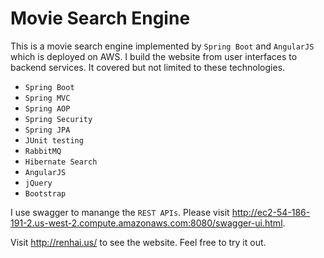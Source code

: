 # Movie Search Engine
This is a movie search engine implemented by ```Spring Boot``` and ```AngularJS``` which is deployed on AWS. 
I build the website from user interfaces to backend services.
It covered but not limited to these technologies.
* ```Spring Boot```
* ```Spring MVC```
* ```Spring AOP```
* ```Spring Security``` 
* ```Spring JPA```
* ```JUnit testing```
* ```RabbitMQ``` 
* ```Hibernate Search```
* ```AngularJS```
* ```jQuery```
* ```Bootstrap```

I use swagger to manange the ```REST APIs```. Please visit http://ec2-54-186-191-2.us-west-2.compute.amazonaws.com:8080/swagger-ui.html.

Visit http://renhai.us/ to see the website. Feel free to try it out.
